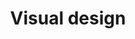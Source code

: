---
title: Visual design
intro: "Shaping the experience of products through illustration, photography, typography, space, layout and color."
layout: hub
permalink: /visual-design
---